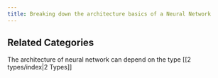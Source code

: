 ```yaml
---
title: Breaking down the architecture basics of a Neural Network
---
```

## Related Categories
The architecture of neural network can depend on the type [[2 types/index|2 Types]]
